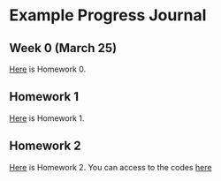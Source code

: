 # Example Progress Journal

## Week 0 (March 25)

[Here](files/IE360_Spring21_Homework0.html) is Homework 0. 

## Homework 1

[Here](files/IE_360_Homework_1.html) is Homework 1. 

## Homework 2

[Here](files/IE_360_Homework_2.html) is Homework 2. You can access to the codes [here](files/IE_360_Homework_2.r)
